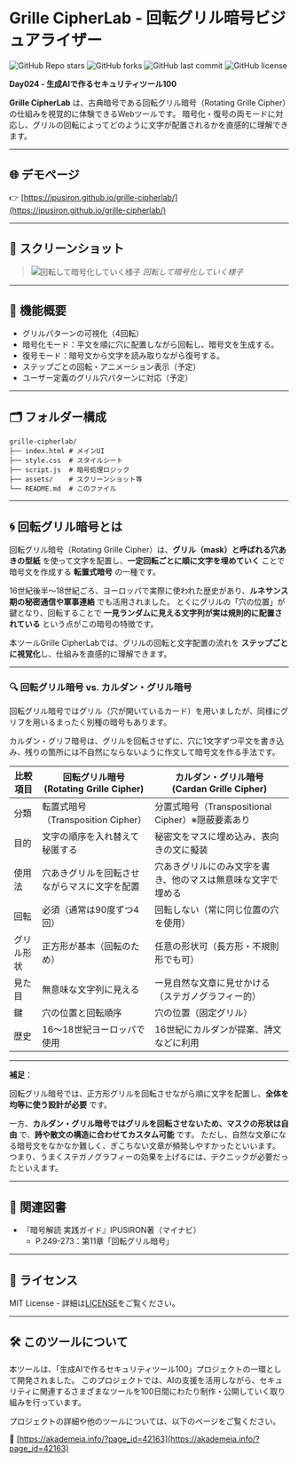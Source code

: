 # Grille CipherLab - 回転グリル暗号ビジュアライザー

![GitHub Repo stars](https://img.shields.io/github/stars/ipusiron/grille-cipherlab?style=social)
![GitHub forks](https://img.shields.io/github/forks/ipusiron/grille-cipherlab?style=social)
![GitHub last commit](https://img.shields.io/github/last-commit/ipusiron/grille-cipherlab)
![GitHub license](https://img.shields.io/github/license/ipusiron/grille-cipherlab)

**Day024 - 生成AIで作るセキュリティツール100**

**Grille CipherLab** は、古典暗号である回転グリル暗号（Rotating Grille Cipher）の仕組みを視覚的に体験できるWebツールです。
暗号化・復号の両モードに対応し、グリルの回転によってどのように文字が配置されるかを直感的に理解できます。

---

## 🌐 デモページ

👉 [https://ipusiron.github.io/grille-cipherlab/](https://ipusiron.github.io/grille-cipherlab/)

---

## 📸 スクリーンショット

>![回転して暗号化していく様子](assets/screenshot.png)
>*回転して暗号化していく様子*

---

## 🎥 機能概要

- グリルパターンの可視化（4回転）
- 暗号化モード：平文を順に穴に配置しながら回転し、暗号文を生成する。
- 復号モード：暗号文から文字を読み取りながら復号する。
- ステップごとの回転・アニメーション表示（予定）
- ユーザー定義のグリル穴パターンに対応（予定）

---

## 🗂 フォルダー構成

```
grille-cipherlab/
├── index.html # メインUI
├── style.css  # スタイルシート
├── script.js  # 暗号処理ロジック
├── assets/    # スクリーンショット等
└── README.md  # このファイル
```

---

## 🌀 回転グリル暗号とは

回転グリル暗号（Rotating Grille Cipher）は、**グリル（mask）と呼ばれる穴あきの型紙** を使って文字を配置し、**一定回転ごとに順に文字を埋めていく** ことで暗号文を作成する **転置式暗号** の一種です。

16世紀後半〜18世紀ごろ、ヨーロッパで実際に使われた歴史があり、**ルネサンス期の秘密通信や軍事連絡** でも活用されました。
とくにグリルの「穴の位置」が鍵となり、回転することで **一見ランダムに見える文字列が実は規則的に配置されている** という点がこの暗号の特徴です。

本ツールGrille CipherLabでは、グリルの回転と文字配置の流れを **ステップごとに視覚化**し、仕組みを直感的に理解できます。

---

### 🔍 回転グリル暗号 vs. カルダン・グリル暗号

回転グリル暗号ではグリル（穴が開いているカード）を用いましたが、同様にグリフを用いるまったく別種の暗号もあります。

カルダン・グリフ暗号は、グリルを回転させずに、穴に1文字ずつ平文を書き込み、残りの箇所には不自然にならないように作文して暗号文を作る手法です。

| 比較項目 | 回転グリル暗号<br>(Rotating Grille Cipher) | カルダン・グリル暗号<br>(Cardan Grille Cipher) |
|----------|-------------------------------------------|-----------------------------------------------|
| 分類     | 転置式暗号（Transposition Cipher）        | 分置式暗号（Transpositional Cipher）※隠蔽要素あり |
| 目的     | 文字の順序を入れ替えて秘匿する             | 秘密文をマスに埋め込み、表向きの文に擬装        |
| 使用法   | 穴あきグリルを回転させながらマスに文字を配置 | 穴あきグリルにのみ文字を書き、他のマスは無意味な文字で埋める |
| 回転     | 必須（通常は90度ずつ4回）                  | 回転しない（常に同じ位置の穴を使用）            |
| グリル形状 | 正方形が基本（回転のため）                | 任意の形状可（長方形・不規則形でも可）           |
| 見た目   | 無意味な文字列に見える                      | 一見自然な文章に見せかける（ステガノグラフィー的） |
| 鍵       | 穴の位置と回転順序                         | 穴の位置（固定グリル）                          |
| 歴史     | 16〜18世紀ヨーロッパで使用                 | 16世紀にカルダンが提案、詩文などに利用           |

---

**補足**：

回転グリル暗号では、正方形グリルを回転させながら順に文字を配置し、**全体を均等に使う設計が必要** です。

一方、**カルダン・グリル暗号ではグリルを回転させないため、マスクの形状は自由** で、**詩や散文の構造に合わせてカスタム可能** です。
ただし、自然な文章になる暗号文をなかなか難しく、ぎこちない文章が頻発しやすかったといいます。
つまり、うまくステガノグラフィーの効果を上げるには、テクニックが必要だったといえます。

---

## 📘 関連図書

- 『暗号解読 実践ガイド』IPUSIRON著（マイナビ）
    - P.249-273：第11章「回転グリル暗号」

---

## 📄 ライセンス

MIT License - 詳細は[LICENSE](LICENSE)をご覧ください。

---

## 🛠 このツールについて

本ツールは、「生成AIで作るセキュリティツール100」プロジェクトの一環として開発されました。 このプロジェクトでは、AIの支援を活用しながら、セキュリティに関連するさまざまなツールを100日間にわたり制作・公開していく取り組みを行っています。

プロジェクトの詳細や他のツールについては、以下のページをご覧ください。

🔗 [https://akademeia.info/?page_id=42163](https://akademeia.info/?page_id=42163)
